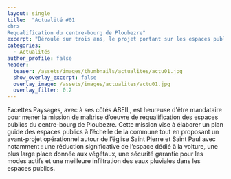 ```yaml
---
layout: single
title:  "Actualité #01 
<br>
Requalification du centre-bourg de Ploubezre"
excerpt: "Déroulé sur trois ans, le projet portant sur les espaces publics de Ploubezre démarre en juin 2023 !"
categories:
  - Actualités
author_profile: false
header:
  teaser: /assets/images/thumbnails/actualites/actu01.jpg
  show_overlay_excerpt: false
  overlay_image: /assets/images/actualites/actu01.jpg
  overlay_filter: 0.2
---
```


Facettes Paysages, avec à ses côtés ABEIL, est heureuse d'être mandataire pour mener la mission de maîtrise d’oeuvre de requalification des espaces publics du centre-bourg de Ploubezre. Cette mission vise à élaborer un plan guide des espaces publics à l’échelle de la commune tout en proposant un avant-projet opérationnel autour de l’église Saint Pierre et Saint Paul avec notamment : une réduction significative de l’espace dédié à la voiture, une plus large place donnée aux végétaux, une sécurité garantie pour les modes actifs et une meilleure infiltration des eaux pluviales dans les espaces publics.